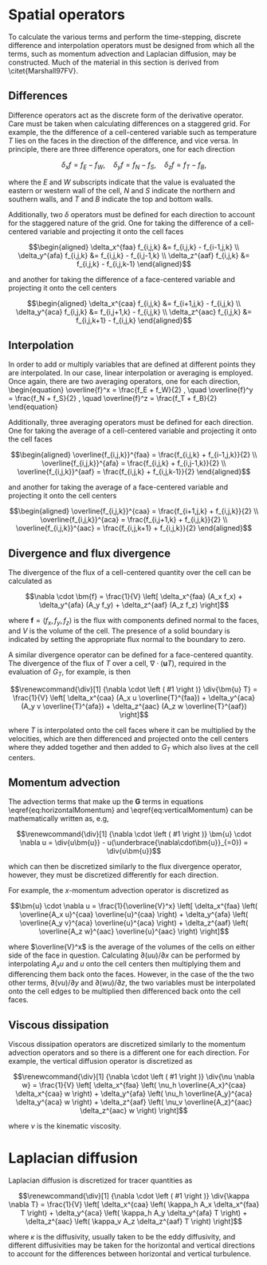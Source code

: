 # Spatial operators

To calculate the various terms and perform the time-stepping, discrete difference and interpolation operators must be
designed from which all the terms, such as momentum advection and Laplacian diffusion, may be constructed. Much of the
material in this section is derived from \citet{Marshall97FV}.

## Differences

Difference operators act as the discrete form of the derivative operator. Care must be taken when calculating
differences on a staggered grid. For example, the the difference of a cell-centered variable such as temperature $T$
lies on the faces  in the direction of the difference, and vice versa. In principle, there are three difference
operators, one for each  direction
```math
  \delta_x f = f_E - f_W, \quad
  \delta_y f = f_N - f_S , \quad
  \delta_z f = f_T - f_B ,
```
where the $E$ and $W$ subscripts indicate that the value is evaluated the eastern or western wall of the cell, $N$ and
$S$ indicate the northern and southern walls, and $T$ and $B$ indicate the top and bottom walls.

Additionally, two $\delta$ operators must be defined for each direction to account for the staggered nature of the grid.
One for taking the difference of a cell-centered variable and projecting it onto the cell faces
```math
\begin{aligned}
    \delta_x^{faa} f_{i,j,k} &= f_{i,j,k} - f_{i-1,j,k} \\
    \delta_y^{afa} f_{i,j,k} &= f_{i,j,k} - f_{i,j-1,k} \\
    \delta_z^{aaf} f_{i,j,k} &= f_{i,j,k} - f_{i,j,k-1}
\end{aligned}
```
and another for taking the difference of a face-centered variable and projecting it onto the cell centers
```math
\begin{aligned}
    \delta_x^{caa} f_{i,j,k} &= f_{i+1,j,k} - f_{i,j,k} \\
    \delta_y^{aca} f_{i,j,k} &= f_{i,j+1,k} - f_{i,j,k} \\
    \delta_z^{aac} f_{i,j,k} &= f_{i,j,k+1} - f_{i,j,k}
\end{aligned}
```

## Interpolation

In order to add or multiply variables that are defined at different points they are interpolated. In our case, linear
interpolation or averaging is employed. Once again, there are two averaging operators, one for each direction,
\begin{equation}
  \overline{f}^x = \frac{f_E + f_W}{2} , \quad
  \overline{f}^y = \frac{f_N + f_S}{2} , \quad
  \overline{f}^z = \frac{f_T + f_B}{2}
\end{equation}

Additionally, three averaging operators must be defined for each direction. One for taking the average of a
cell-centered  variable and projecting it onto the cell faces
```math
\begin{aligned}
    \overline{f_{i,j,k}}^{faa} = \frac{f_{i,j,k} + f_{i-1,j,k}}{2} \\
    \overline{f_{i,j,k}}^{afa} = \frac{f_{i,j,k} + f_{i,j-1,k}}{2} \\
    \overline{f_{i,j,k}}^{aaf} = \frac{f_{i,j,k} + f_{i,j,k-1}}{2}
\end{aligned}
```
and another for taking the average of a face-centered variable and projecting it onto the cell centers
```math
\begin{aligned}
    \overline{f_{i,j,k}}^{caa} = \frac{f_{i+1,j,k} + f_{i,j,k}}{2} \\
    \overline{f_{i,j,k}}^{aca} = \frac{f_{i,j+1,k} + f_{i,j,k}}{2} \\
    \overline{f_{i,j,k}}^{aac} = \frac{f_{i,j,k+1} + f_{i,j,k}}{2}
\end{aligned}
```

## Divergence and flux divergence

The divergence of the flux of a cell-centered quantity over the cell can be calculated as
```math
\nabla \cdot \bm{f}
= \frac{1}{V} \left[ \delta_x^{faa} (A_x f_x)
                   + \delta_y^{afa} (A_y f_y)
                   + \delta_z^{aaf} (A_z f_z) \right]
```
where $\bm{f} = (f_x, f_y, f_z)$ is the flux with components defined normal to the faces, and $V$ is the volume of
the cell. The presence of a solid boundary is indicated by setting the appropriate flux normal to the boundary to zero.

A similar divergence operator can be defined for a face-centered quantity. The divergence of the flux of $T$ over a
cell,  $\nabla \cdot (\bm{u} T)$, required in the evaluation of $G_T$, for example, is then
```math
\renewcommand{\div}[1] {\nabla \cdot \left ( #1 \right )}
\div{\bm{u} T}
= \frac{1}{V} \left[ \delta_x^{caa} (A_x u \overline{T}^{faa})
                   + \delta_y^{aca} (A_y v \overline{T}^{afa})
                   + \delta_z^{aac} (A_z w \overline{T}^{aaf}) \right]
```
where $T$ is interpolated onto the cell faces where it can be multiplied by the velocities, which are then differenced
and  projected onto the cell centers where they added together and then added to $G_T$ which also lives at the cell
centers.

## Momentum advection

The advection terms that make up the $\mathbf{G}$ terms in equations \eqref{eq:horizontalMomentum} and
\eqref{eq:verticalMomentum} can be mathematically written as, e.g,
```math
\renewcommand{\div}[1] {\nabla \cdot \left ( #1 \right )}
\bm{u} \cdot \nabla u
    = \div{u\bm{u}} - u(\underbrace{\nabla\cdot\bm{u}}_{=0})
    = \div{u\bm{u}}
```
which can then be discretized similarly to the flux divergence operator, however, they must be discretized differently
for each direction.

For example, the $x$-momentum advection operator is discretized as
```math
\bm{u} \cdot \nabla u
= \frac{1}{\overline{V}^x} \left[
    \delta_x^{faa} \left( \overline{A_x u}^{caa} \overline{u}^{caa} \right)
  + \delta_y^{afa} \left( \overline{A_y v}^{aca} \overline{u}^{aca} \right)
  + \delta_z^{aaf} \left( \overline{A_z w}^{aac} \overline{u}^{aac} \right)
\right]
```
where $\overline{V}^x$ is the average of the volumes of the cells on either side of the face in question. Calculating
$\partial(uu)/\partial x$ can be performed by interpolating $A_x u$ and $u$ onto the cell centers then multiplying them
and differencing them back onto the faces. However, in the case of the the two other terms, $\partial(vu)/\partial y$
and $\partial(wu)/\partial z$, the two variables must be interpolated onto the cell edges to be multiplied then
differenced back onto the cell faces.

## Viscous dissipation

Viscous dissipation operators are discretized similarly to the momentum advection operators and so there is a different
one for each direction. For example, the vertical diffusion operator is discretized as
```math
\renewcommand{\div}[1] {\nabla \cdot \left ( #1 \right )}
\div{\nu \nabla w}
= \frac{1}{V} \left[
      \delta_x^{faa} \left( \nu_h \overline{A_x}^{caa} \delta_x^{caa} w \right)
    + \delta_y^{afa} \left( \nu_h \overline{A_y}^{aca} \delta_y^{aca} w \right)
    + \delta_z^{aaf} \left( \nu_v \overline{A_z}^{aac} \delta_z^{aac} w \right)
\right]
```
where $\nu$ is the kinematic viscosity.


# Laplacian diffusion

Laplacian diffusion is discretized for tracer quantities as
```math
\renewcommand{\div}[1] {\nabla \cdot \left ( #1 \right )}
\div{\kappa \nabla T}
= \frac{1}{V} \left[
    \delta_x^{caa} \left( \kappa_h A_x \delta_x^{faa} T \right)
  + \delta_y^{aca} \left( \kappa_h A_y \delta_y^{afa} T \right)
  + \delta_z^{aac} \left( \kappa_v A_z \delta_z^{aaf} T \right)
\right]
```
where $\kappa$ is the diffusivity, usually taken to be the eddy diffusivity, and different diffusivities may be taken
for the horizontal and vertical directions to account for the differences between horizontal and vertical turbulence.
